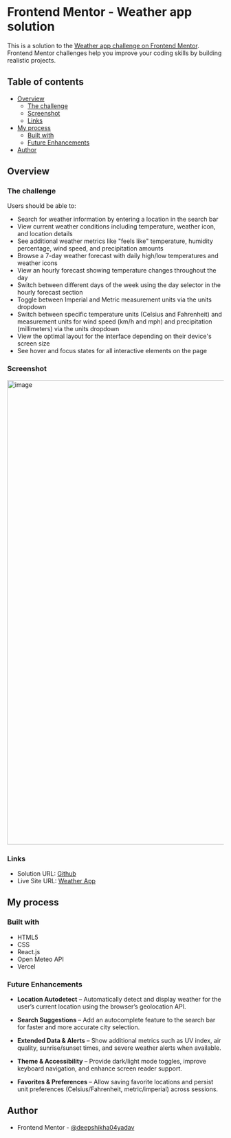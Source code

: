 # Frontend Mentor - Weather app solution

This is a solution to the [Weather app challenge on Frontend Mentor](https://www.frontendmentor.io/challenges/weather-app-K1FhddVm49). Frontend Mentor challenges help you improve your coding skills by building realistic projects. 

## Table of contents

- [Overview](#overview)
  - [The challenge](#the-challenge)
  - [Screenshot](#screenshot)
  - [Links](#links)
- [My process](#my-process)
  - [Built with](#built-with)
  - [Future Enhancements](#future-enhancements)
- [Author](#author)

## Overview

### The challenge

Users should be able to:

- Search for weather information by entering a location in the search bar
- View current weather conditions including temperature, weather icon, and location details
- See additional weather metrics like "feels like" temperature, humidity percentage, wind speed, and precipitation amounts
- Browse a 7-day weather forecast with daily high/low temperatures and weather icons
- View an hourly forecast showing temperature changes throughout the day
- Switch between different days of the week using the day selector in the hourly forecast section
- Toggle between Imperial and Metric measurement units via the units dropdown 
- Switch between specific temperature units (Celsius and Fahrenheit) and measurement units for wind speed (km/h and mph) and precipitation (millimeters) via the units dropdown
- View the optimal layout for the interface depending on their device's screen size
- See hover and focus states for all interactive elements on the page

### Screenshot
<img width="1892" height="1079" alt="image" src="https://github.com/user-attachments/assets/1d20aded-176a-4e3d-992e-2796f93fa8ad" />


### Links

- Solution URL: [Github](https://github.com/deepshikha04yadav/Weather-app)
- Live Site URL: [Weather App](https://weather-app-fem.vercel.app/)

## My process

### Built with

- HTML5
- CSS
- React.js
- Open Meteo API
- Vercel

### Future Enhancements
* __Location Autodetect__ – Automatically detect and display weather for the user’s current location using the browser’s geolocation API.

* __Search Suggestions__ – Add an autocomplete feature to the search bar for faster and more accurate city selection.

* __Extended Data & Alerts__ – Show additional metrics such as UV index, air quality, sunrise/sunset times, and severe weather alerts when available.

* __Theme & Accessibility__ – Provide dark/light mode toggles, improve keyboard navigation, and enhance screen reader support.

* __Favorites & Preferences__ – Allow saving favorite locations and persist unit preferences (Celsius/Fahrenheit, metric/imperial) across sessions.


## Author

- Frontend Mentor - [@deepshikha04yadav](https://www.frontendmentor.io/profile/deepshikha04yadav)

